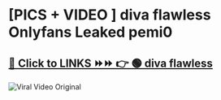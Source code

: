
 # [PICS + VIDEO ] diva flawless Onlyfans Leaked pemi0

## <h2><a href="https://clipsfans.com/diva_flawless&ref=git">🔗 Click to LINKS ⏩⏩ 👉 🟢 diva flawless </a></h2>

<a href="https://clipsfans.com/diva_flawless&ref=git" rel="nofollow" data-target="animated-image.originalLink"><img src="https://i.ibb.co.com/xMMVF88/686577567.gif" alt="Viral Video Original" style="max-width: 100%; display: inline-block;" data-target="animated-image.originalImage"></a>


